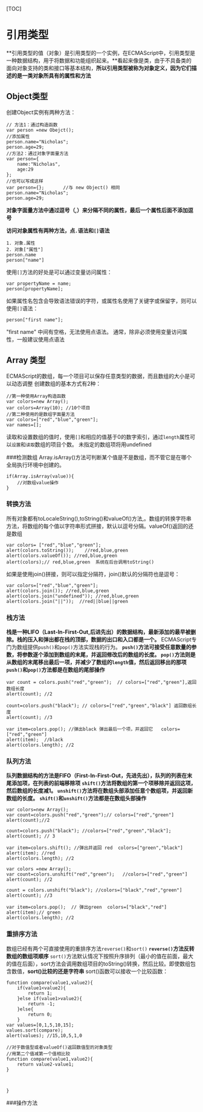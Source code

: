 [TOC]
# 引用类型
**引用类型的值（对象）是引用类型的一个实例，在ECMAScript中，引用类型是一种数据结构，用于将数据和功能组织起来。**看起来像是类，由于不具备类的面向对象支持的类和接口等基本结构，**所以引用类型被称为对象定义，因为它们描述的是一类对象所具有的属性和方法**


## Object类型
创建Object实例有两种方法：
```
// 方法1：通过构造函数
var person =new Obejct();
//添加属性
person.name="Nicholas";
person.age=29;
//方法2：通过对象字面量方法
var person={
    name:"Nicholas",
    age:29
};
//也可以写成这样
var person={};       //与 new Object() 相同
person.name="Nicholas";
person.age=29;
```
**对象字面量方法中通过逗号（,）来分隔不同的属性，最后一个属性后面不添加逗号**

**访问对象属性有两种方法，点`.`语法和`[]`语法**
```
1. 对象.属性
2. 对象["属性"]
person.name
person["name"]
```
使用`[]`方法的好处是可以通过变量访问属性：
```
var propertyName = name;
person[propertyName];
```
如果属性名包含会导致语法错误的字符，或属性名使用了关键字或保留字，则可以使用`[]`语法：
```
person["first name"];
```
"first name" 中间有空格，无法使用点语法。
通常，除非必须使用变量访问属性，一般建议使用点语法

## Array 类型
ECMAScript的数组，每一个项目可以保存任意类型的数据，而且数组的大小是可以动态调整
创建数组的基本方式有2种：
```
//第一种使用Array构造函数
var colors=new Array();
var colors=Array(10); //10个项目
//第二种使用的是数组字面量方法
var colors=["red","blue","green"];
var names=[];
 ```
读取和设置数组的值时，使用`[]`和相应的值基于0的数字索引，通过`length`属性可以`设置`和`读取`数组的项目个数。
未指定的数组项将用undefined


###检测数组
Array.isArray()方法可判断某个值是不是数组，而不管它是在哪个全局执行环境中创建的。
```
if(Array.isArray(value)){
    //对数组value操作
}
```
### 转换方法
所有对象都有toLocaleString(),toString()和valueOf()方法,。数组的转换字符串方法，将数组的每个值以字符串形式拼接，默认以逗号分隔。valueOf()返回的还是数组
```
var colors= ["red","blue","green"];
alert(colors.toString());    //red,blue,green
alert(colors.valueOf()); //red,blue,green
alert(colors);// red,blue,green  系统在后台调用toString() 
```
如果是使用join()拼接，则可以指定分隔符，join()默认的分隔符也是逗号：
```
var colors=["red","blue","green"];
alert(colors.join()); //red,blue,green
alert(colors.join("undefined")); //red,blue,green 
alert(colors.join("||"));  //red||blue||green
```

### 栈方法
**栈是一种LIFO（Last-In-First-Out,后进先出）的数据结构，最新添加的最早被删除。栈的压入和弹出都在栈的顶部，数据的出口和入口都是一个。**
ECMAScript专门为数组提供`push()`和`pop()`方法实现栈的行为。
**`push()`方法可接受任意数量的参数，将参数逐个添加到数组的末尾，并返回修改后的数组的长度。
`pop()`方法则是从数组的末尾移出最后一项，并减少了数组的`length`值，然后返回移出的那项**
**`push()`和`pop()`方法都是在数组的尾部操作**

```var colors=new Array() ; // 构造数组
var count = colors.push("red","green");  // colors=["red","green"],返回数组长度
alert(count); //2

count=colors.push("black"); // colors=["red","green","black"] 返回数组长度
alert(count); //3

var item=colors.pop(); //弹出black 弹出最后一个项，并返回它   colors=["red","green"]
alert(item);  //black
alert(colors.length); //2
```
### 队列方法
**队列数据结构的方法是FIFO（First-In-First-Out，先进先出），队列的列表在末尾添加项，在列表的前端移除项**
**`shift()`方法将数组的第一个项移除并返回这项，然后数组的长度减1。
`unshift()`方法将在数组头部添加任意个数组项，并返回新数组的长度。**
**`shift()`和`unshift()`方法都是在数组头部操作**
```
var colors=new Array();
var count=colors.push("red","green");// colors=["red","green"]
alert(count);//2

count=colors.push("black"); //colors=["red","green","black"];
alert(count); // 3

var item=colors.shift(); //弹出并返回 red  colors=["green","black"]
alert(item); //red
alert(colors.length); //2
```
```
var colors =new Array(); 
var count=colors.unshift("red","green");   //colors=["red","green"]
alert(count); //2

count = colors.unshift("black"); //colors=["black","red","green"]
alert(count); //3

var item=colors.pop();  // 弹出green  colors=["black","red"]
alert(item);// green
alert(colors.length); //2
```

### 重排序方法
数组已经有两个可直接使用的重排序方法`reverse()`和`sort()`
**`reverse()`方法反转数组的数组项顺序**
`sort()`方法默认情况下按照升序排列（最小的值在前面，最大的值在后面），sort方法会调用数组项目的toString()转换，然后比较。即使数组包含数值，**sort()比较的还是字符串**
sort()函数可以接收一个比较函数：
```
function compare(value1,value2){
    if(value1<value2){
        return 1;
    }else if(value1>value2){
        return -1;
    }else{
        return 0;
    }
var values=[0,1,5,10,15];
values.sort(compare);
alert(values); //15,10,5,1,0

//对于数值型或者valueOf()返回数值型的对象类型
//用第二个值减第一个值相比较
function compare(value1,value2){
    return value2-value1;
}



}
```
###操作方法


